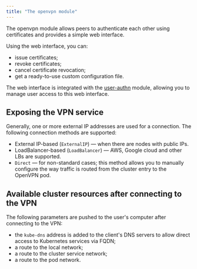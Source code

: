 ```yaml
---
title: "The openvpn module"
---
```


The openvpn module allows peers to authenticate each other using certificates and provides a simple web interface.

Using the web interface, you can:
- issue certificates;
- revoke certificates;
- cancel certificate revocation;
- get a ready-to-use custom configuration file.

The web interface is integrated with the [user-authn](../../modules/150-user-authn/) module, allowing you to manage user access to this web interface.

## Exposing the VPN service
Generally, one or more external IP addresses are used for a connection. The following connection methods are supported:
- External IP-based (`ExternalIP`) — when there are nodes with public IPs.
- LoadBalancer-based (`LoadBalancer`) — AWS, Google cloud and other LBs are supported.
- `Direct` — for non-standard cases; this method allows you to manually configure the way traffic is routed from the cluster entry to the OpenVPN pod.

## Available cluster resources after connecting to the VPN
The following parameters are pushed to the user's computer after connecting to the VPN:
- the `kube-dns` address is added to the client's DNS servers to allow direct access to Kubernetes services via FQDN;
- a route to the local network;
- a route to the cluster service network;
- a route to the pod network.
